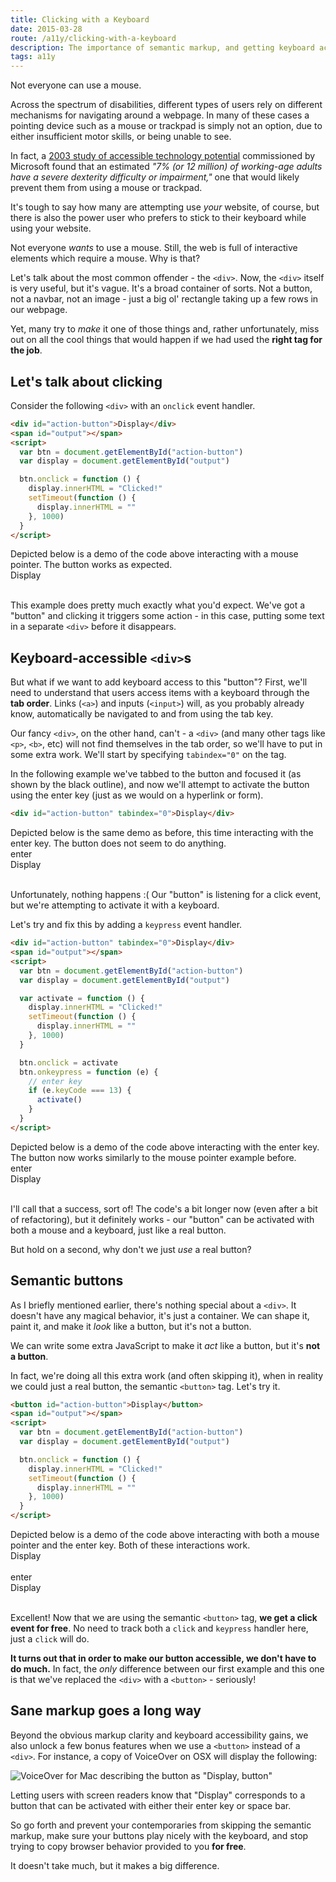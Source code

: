 ```yaml
---
title: Clicking with a Keyboard
date: 2015-03-28
route: /a11y/clicking-with-a-keyboard
description: The importance of semantic markup, and getting keyboard accessibility for free. After all, not everyone can use a mouse.
tags: a11y
---
```


<link rel="stylesheet" href="/css/demos/shared.css">
<link rel="stylesheet" href="/css/demos/clicking.css">
<script async src="/js/demos/clicking.js"></script>

Not everyone can use a mouse.

Across the spectrum of disabilities, different types of users rely on different
mechanisms for navigating around a webpage. In many of these cases a pointing
device such as a mouse or trackpad is simply not an option, due to either
insufficient motor skills, or being unable to see.

In fact, a [2003 study of accessible technology potential](http://www.microsoft.com/enable/research/phase1.aspx)
commissioned by Microsoft found that an estimated _"7% (or 12 million) of
working-age adults have a severe dexterity difficulty or impairment,"_ one that
would likely prevent them from using a mouse or trackpad.

It's tough to say how many are attempting use _your_ website, of course, but
there is also the power user who prefers to stick to their keyboard while
using your website.

Not everyone _wants_ to use a mouse. Still, the web is full of interactive elements which require a mouse. Why is that?

Let's talk about the most common offender - the `<div>`. Now, the `<div>`
itself is very useful, but it's vague. It's a broad container of sorts. Not a
button, not a navbar, not an image - just a big ol' rectangle taking up a few
rows in our webpage.

Yet, many try to _make_ it one of those things and, rather unfortunately, miss
out on all the cool things that would happen if we had used the **right tag
for the job**.

## Let's talk about clicking

Consider the following `<div>` with an `onclick` event handler.

```html
<div id="action-button">Display</div>
<span id="output"></span>
<script>
  var btn = document.getElementById("action-button")
  var display = document.getElementById("output")

  btn.onclick = function () {
    display.innerHTML = "Clicked!"
    setTimeout(function () {
      display.innerHTML = ""
    }, 1000)
  }
</script>
```

<span class="sr-only">
    Depicted below is a demo of the code above interacting with a mouse
    pointer. The button works as expected.
</span>
<div class="a11y-onclick demo flex" aria-hidden="true">
    <div class="button">Display</div>
    <div class="mouse-pointer">
        <div class="head"></div>
        <div class="tail"></div>
    </div>
    <div class="output">&nbsp;</div>
</div>

This example does pretty much exactly what you'd expect. We've got a "button"
and clicking it triggers some action - in this case, putting some text in a
separate `<div>` before it disappears.

## Keyboard-accessible `<div>`s

But what if we want to add keyboard access to this "button"? First, we'll need
to understand that users access items with a keyboard through the **tab order**.
Links (`<a>`) and inputs (`<input>`) will, as you probably already know,
automatically be navigated to and from using the tab key.

Our fancy `<div>`, on the other hand, can't - a `<div>` (and many other tags
like `<p>`, `<b>`, etc) will not find themselves in the tab order, so we'll
have to put in some extra work. We'll start by specifying `tabindex="0"` on
the tag.

In the following example we've tabbed to the button and focused it (as shown
by the black outline), and now we'll attempt to activate the button using the
enter key (just as we would on a hyperlink or form).

```html
<div id="action-button" tabindex="0">Display</div>
```

<span class="sr-only">
    Depicted below is the same demo as before, this time interacting with
    the enter key. The button does not seem to do anything.
</span>
<div class="a11y-onclick demo no-active no-output" aria-hidden="true">
    <div class="row">
        <div class="enter-key">enter</div>
    </div>
    <div class="flex">
        <div class="button focused">Display</div>
        <div class="output">&nbsp;</div>
    </div>
</div>

Unfortunately, nothing happens :( Our "button" is listening for a click event,
but we're attempting to activate it with a keyboard.

Let's try and fix this by adding a `keypress` event handler.

```html
<div id="action-button" tabindex="0">Display</div>
<span id="output"></span>
<script>
  var btn = document.getElementById("action-button")
  var display = document.getElementById("output")

  var activate = function () {
    display.innerHTML = "Clicked!"
    setTimeout(function () {
      display.innerHTML = ""
    }, 1000)
  }

  btn.onclick = activate
  btn.onkeypress = function (e) {
    // enter key
    if (e.keyCode === 13) {
      activate()
    }
  }
</script>
```

<span class="sr-only">
    Depicted below is a demo of the code above interacting with the enter key.
    The button now works similarly to the mouse pointer example before.
</span>
<div class="a11y-onclick demo no-active" aria-hidden="true">
    <div class="row">
        <div class="enter-key">enter</div>
    </div>
    <div class="flex">
        <div class="button focused">Display</div>
        <div class="output">&nbsp;</div>
    </div>
</div>

I'll call that a success, sort of! The code's a bit longer now (even after
a bit of refactoring), but it definitely works - our "button" can be
activated with both a mouse and a keyboard, just like a real button.

But hold on a second, why don't we just _use_ a real button?

## Semantic buttons

As I briefly mentioned earlier, there's nothing special about a `<div>`. It
doesn't have any magical behavior, it's just a container. We can shape it,
paint it, and make it _look_ like a button, but it's not a button.

We can write some extra JavaScript to make it _act_ like a button, but it's
**not a button**.

In fact, we're doing all this extra work (and often skipping it), when in
reality we could just a real button, the semantic `<button>` tag. Let's try
it.

```html
<button id="action-button">Display</button>
<span id="output"></span>
<script>
  var btn = document.getElementById("action-button")
  var display = document.getElementById("output")

  btn.onclick = function () {
    display.innerHTML = "Clicked!"
    setTimeout(function () {
      display.innerHTML = ""
    }, 1000)
  }
</script>
```

<span class="sr-only">
    Depicted below is a demo of the code above interacting with both a mouse
    pointer and the enter key. Both of these interactions work.
</span>
<div class="a11y-onclick demo flex" aria-hidden="true">
    <div class="button">Display</div>
    <div class="mouse-pointer">
        <div class="head"></div>
        <div class="tail"></div>
    </div>
    <div class="output">&nbsp;</div>
</div>

<div class="a11y-onclick demo no-active" aria-hidden="true" aria-label="an example with a div and an onkeypress event">
    <div class="row">
        <div class="enter-key">enter</div>
    </div>
    <div class="flex">
        <div class="button focused">Display</div>
        <div class="output">&nbsp;</div>
    </div>
</div>

Excellent! Now that we are using the semantic `<button>` tag, **we get a click
event for free**. No need to track both a `click` and `keypress` handler here,
just a `click` will do.

**It turns out that in order to make our button accessible, we don't have to
do much.** In fact, the _only_ difference between our first example and this
one is that we've replaced the `<div>` with a `<button>` - seriously!

## Sane markup goes a long way

Beyond the obvious markup clarity and keyboard accessibility gains, we also
unlock a few bonus features when we use a `<button>` instead of a `<div>`. For
instance, a copy of VoiceOver on OSX will display the following:

![VoiceOver for Mac describing the button as "Display, button"](/img/voiceover.png)

Letting users with screen readers know that "Display" corresponds to a button
that can be activated with either their enter key or space bar.

So go forth and prevent your contemporaries from skipping the semantic markup,
make sure your buttons play nicely with the keyboard, and stop trying to copy
browser behavior provided to you **for free**.

It doesn't take much, but it makes a big difference.

